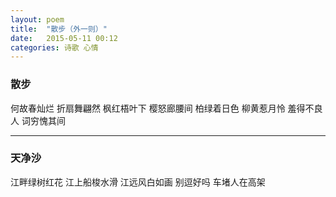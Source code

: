 ```yaml
---
layout: poem
title:  "散步（外一则）"
date:   2015-05-11 00:12
categories: 诗歌 心情
---
```


### 散步

何故春灿烂
折扇舞翩然
枫红梧叶下
樱怒廊腰间
柏绿着日色
柳黄惹月怜
羞得不良人
词穷愧其间

---

### 天净沙

江畔绿树红花
江上船梭水滑
江远风白如画
别逗好吗
车堵人在高架